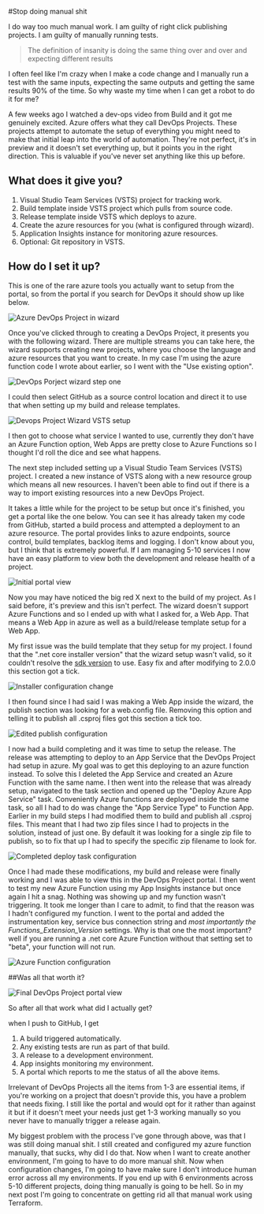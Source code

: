 #Stop doing manual shit

I do way too much manual work. I am guilty of right click publishing projects. I am guilty of manually running tests.

>The definition of insanity is doing the same thing over and over and expecting different results

I often feel like I'm crazy when I make a code change and I manually run a test with the same inputs, expecting the same outputs and getting the same results 90% of the time. So why waste my time when I can get a robot to do it for me?

A few weeks ago I watched a dev-ops video from Build and it got me genuinely excited. Azure offers what they call DevOps Projects. These projects attempt to automate the setup of everything you might need to make that initial leap into the world of automation. They're not perfect, it's in preview and it doesn't set everything up, but it points you in the right direction. This is valuable if you've never set anything like this up before.

## What does it give you?

1. Visual Studio Team Services (VSTS) project for tracking work.
2. Build template inside VSTS project which pulls from source code.
3. Release template inside VSTS which deploys to azure.
4. Create the azure resources for you (what is configured through wizard).
5. Application Insights instance for monitoring azure resources.
6. Optional: Git repository in VSTS.

## How do I set it up?

This is one of the rare azure tools you actually want to setup from the portal, so from the portal if you search for DevOps it should show up like below.

![Azure DevOps Project in wizard](/Assets/DevopsProject/Images/DevopsProjectInPortal.png)

Once you've clicked through to creating a DevOps Project, it presents you with the following wizard. There are multiple streams you can take here, the wizard supports creating new projects, where you choose the language and azure resources that you want to create. In my case I'm using the azure function code I wrote about earlier, so I went with the "Use existing option".

![DevOps Porject wizard step one](/Assets/DevopsProject/Images/WizardOwnCodeStepOne.png)

I could then select GitHub as a source control location and direct it to use that when setting up my build and release templates.

![Devops Project Wizard VSTS setup](/Assets/DevopsProject/Images/.png)

I then got to choose what service I wanted to use, currently they don't have an Azure Function option, Web Apps are pretty close to Azure Functions so I thought I'd roll the dice and see what happens.

The next step included setting up a Visual Studio Team Services (VSTS) project. I created a new instance of VSTS along with a new resource group which means all new resources. I haven't been able to find out if there is a way to import existing resources into a new DevOps Project.

It takes a little while for the project to be setup but once it's finished, you get a portal like the one below. You can see it has already taken my code from GitHub, started a build process and attempted a deployment to an azure resource. The portal provides links to azure endpoints, source control, build templates, backlog items and logging. I don't know about you, but I think that is extremely powerful. If I am managing 5-10 services I now have an easy platform to view both the development and release health of a project.

![Initial portal view](/Assets/DevopsProject/Images/DevopsPortal.png)

Now you may have noticed the big red X next to the build of my project. As I said before, it's preview and this isn't perfect. The wizard doesn't support Azure Functions and so I ended up with what I asked for, a Web App. That means a Web App in azure as well as a build/release template setup for a Web App.

My first issue was the build template that they setup for my project. I found that the ".net core installer version" that the wizard setup wasn't valid, so it couldn't resolve the [sdk version](https://github.com/dotnet/core/blob/master/release-notes/releases.csv) to use. Easy fix and after modifying to 2.0.0 this section got a tick.  

![Installer configuration change](/Assets/DevopsProject/Images/InstallerVersionNumber.png)

I then found since I had said I was making a Web App inside the wizard, the publish section was looking for a web.config file. Removing this option and telling it to publish all .csproj files got this section a tick too.

![Edited publish configuration](/Assets/DevopsProject/Images/FinalPublishConfiguration.png)

I now had a build completing and it was time to setup the release. The release was attempting to deploy to an App Service that the DevOps Project had setup in azure. My goal was to get this deploying to an azure function instead. To solve this I deleted the App Service and created an Azure Function with the same name. I then went into the release that was already setup, navigated to the task section and opened up the "Deploy Azure App Service" task. Conveniently Azure functions are deployed inside the same task, so all I had to do was change the "App Service Type" to Function App. Earlier in my build steps I had modified them to build and publish all .csproj files. This meant that I had two zip files since I had to projects in the solution, instead of just one. By default it was looking for a single zip file to publish, so to fix that up I had to specify the specific zip filename to look for.

![Completed deploy task configuration](/Assets/DevopsProject/Images/CompletedDeployConfig.png)

Once I had made these modifications, my build and release were finally working and I was able to view this in the DevOps Project portal. I then went to test my new Azure Function using my App Insights instance but once again I hit a snag. Nothing was showing up and my function wasn't triggering. It took me longer than I care to admit, to find that the reason was I hadn't configured my function. I went to the portal and added the instrumentation key, service bus connection string and *most importantly the Functions_Extension_Version* settings. Why is that one the most important? well if you are running a .net core Azure Function without that setting set to "beta", your function will not run.  

![Azure Function configuration](/Assets/DevopsProject/Images/CompletedDeployConfig.png)

##Was all that worth it?

![Final DevOps Project portal view](/Assets/DevopsProject/Images/FunctionDevopsProject.png)

So after all that work what did I actually get?

when I push to GitHub, I get

1. A build triggered automatically.
2. Any existing tests are run as part of that build.
3. A release to a development environment.
4. App insights monitoring my environment.
5. A portal which reports to me the status of all the above items.

Irrelevant of DevOps Projects all the items from 1-3 are essential items, if you're working on a project that doesn't provide this, you have a problem that needs fixing. I still like the portal and would opt for it rather than against it but if it doesn't meet your needs just get 1-3 working manually so you never have to manually trigger a release again.  

My biggest problem with the process I've gone through above, was that I was still doing manual shit. I still created and configured my azure function manually, that sucks, why did I do that. Now when I want to create another environment, I'm going to have to do more manual shit. Now when configuration changes, I'm going to have make sure I don't introduce human error across all my environments. If you end up with 6 environments across 5-10 different projects, doing thing manually is going to be hell. So in my next post I'm going to concentrate on getting rid all that manual work using Terraform.
